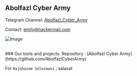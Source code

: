 ## Abolfazl Cyber Army

Telegram Channel: [Abolfazl_Cyber_Army](https://t.me/Abolfazl_Cyber_Army)

Contact: [emily@hackermail.com](mailto:emily@hackermail.com)

![Image](https://hajghasem.ir/wp-content/uploads/2021/12/iranhero.png)

<br>
### Our tools and projects:
Repository : [Abolfazl Cyber Army](https://github.com/AbolfazlCyberArmy)

For `HajGhasem Soleimani` ; salavat
